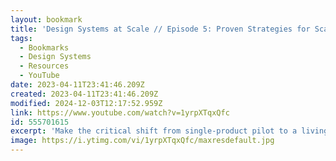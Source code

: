 ```yaml
---
layout: bookmark
title: 'Design Systems at Scale // Episode 5: Proven Strategies for Scaling Your Design System'
tags:
  - Bookmarks
  - Design Systems
  - Resources
  - YouTube
date: 2023-04-11T23:41:46.209Z
created: 2023-04-11T23:41:46.209Z
modified: 2024-12-03T12:17:52.959Z
link: https://www.youtube.com/watch?v=1yrpXTqxQfc
id: 555701615
excerpt: 'Make the critical shift from single-product pilot to a living, enduring #designsystem that empowers every team, product, and platform.'
image: https://i.ytimg.com/vi/1yrpXTqxQfc/maxresdefault.jpg
---
```

